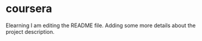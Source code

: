 # coursera
Elearning
I am editing the README file. Adding some more details about the project description.
